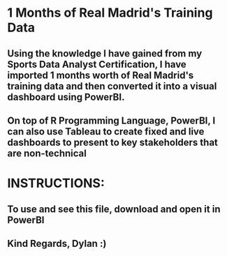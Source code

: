 # 1 Months of Real Madrid's Training Data 

## Using the knowledge I have gained from my Sports Data Analyst Certification, I have imported 1 months worth of Real Madrid's training data and then converted it into a visual dashboard using PowerBI. 

## On top of R Programming Language, PowerBI, I can also use Tableau to create fixed and live dashboards to present to key stakeholders that are non-technical 

# INSTRUCTIONS:
## To use and see this file, download and open it in PowerBI

## Kind Regards, Dylan :)
